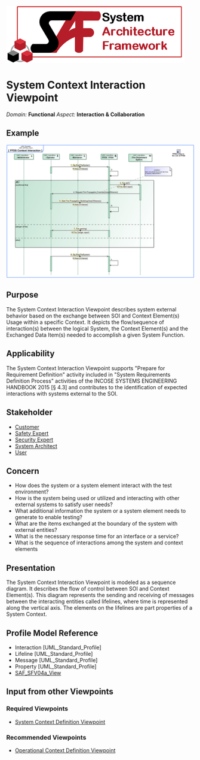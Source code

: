 ![System Architecture Framework](../diagrams/Logo_SAF.png)
# System Context Interaction Viewpoint
*Domain:* **Functional** *Aspect:* **Interaction & Collaboration**
## Example
![FFDS Context Interaction](../diagrams/FFDS-Context-Interaction.svg)
## Purpose
The System Context Interaction Viewpoint describes system external behavior based on the exchange between SOI and Context Element(s) Usage within a specific Context. It depicts the flow/sequence of interaction(s) between the logical System, the Context Element(s) and the Exchanged Data Item(s) needed to accomplish a given System Function.
## Applicability
The System Context Interaction Viewpoint supports "Prepare for Requirement Definition" activity included in "System Requirements Definition Process" activities of the INCOSE SYSTEMS ENGINEERING HANDBOOK 2015 [§ 4.3] and contributes to the identification of expected interactions with systems external to the SOI.
## Stakeholder
* [Customer](../stakeholders.md#Customer)
* [Safety Expert](../stakeholders.md#Safety-Expert)
* [Security Expert](../stakeholders.md#Security-Expert)
* [System Architect](../stakeholders.md#System-Architect)
* [User](../stakeholders.md#User)
## Concern
* How does the system or a system element interact with the test environment?
* How is the system being used or utilized and interacting with other external systems to satisfy user needs?
* What additional information the system or a system element needs to generate to enable testing?
* What are the items exchanged at the boundary of the system with external entities?
* What is the necessary response time for an interface or a service?
* What is the sequence of interactions among the system and context elements
## Presentation
The System Context Interaction Viewpoint is modeled as a sequence diagram. It describes the flow of control between SOI and Context Element(s). This diagram represents the sending and receiving of messages between the interacting entities called lifelines, where time is represented along the vertical axis. The elements on the lifelines are part properties of a System Context.

## Profile Model Reference
* Interaction [UML_Standard_Profile]
* Lifeline [UML_Standard_Profile]
* Message [UML_Standard_Profile]
* Property [UML_Standard_Profile]
* [SAF_SFV04a_View](../stereotypes.md#SAF_SFV04a_View)
## Input from other Viewpoints
### Required Viewpoints
* [System Context Definition Viewpoint](System-Context-Definition-Viewpoint.md)
### Recommended Viewpoints
* [Operational Context Definition Viewpoint](Operational-Context-Definition-Viewpoint.md)
